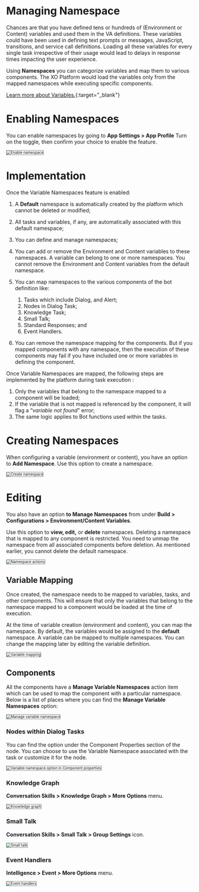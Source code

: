 # Managing Namespace

Chances are that you have defined tens or hundreds of (Environment or Content) variables and used them in the VA definitions. These variables could have been used in defining text prompts or messages, JavaScript, transitions, and service call definitions. Loading all these variables for every single task irrespective of their usage would lead to delays in response times impacting the user experience.

Using **Namespaces** you can categorize variables and map them to various components. The XO Platform would load the variables only from the mapped namespaces while executing specific components.

[Learn more about Variables.](../variables/using-bot-variables/){:target="_blank"}


# Enabling Namespaces

You can enable namespaces by going to **App Settings > App Profile** Turn on the toggle, then confirm your choice to enable the feature.

<img src="../images/managing-namespace-img1.png" alt="Enable namespace" title="Enable namespace" style="border: 1px solid gray;zoom:70%;"/>


# Implementation

Once the Variable Namespaces feature is enabled:

1. A **Default** namespace is automatically created by the platform which cannot be deleted or modified;
2. All tasks and variables, if any, are automatically associated with this default namespace;
3. You can define and manage namespaces;
4. You can add or remove the Environment and Content variables to these namespaces. A variable can belong to one or more namespaces. You cannot remove the Environment and Content variables from the default namespace.
5. You can map namespaces to the various components of the bot definition like:
    1. Tasks which include Dialog, and Alert;
    2. Nodes in Dialog Task;
    3. Knowledge Task;
    4. Small Talk;
    5. Standard Responses; and
    6. Event Handlers.

6. You can remove the namespace mapping for the components. But if you mapped components with any namespace, then the execution of these components may fail if you have included one or more variables in defining the component.

Once Variable Namespaces are mapped, the following steps are implemented by the platform during task execution :

1. Only the variables that belong to the namespace mapped to a component will be loaded;
2. If the variable that is not mapped is referenced by the component, it will flag a “_variable not found_” error;
3. The same logic applies to Bot functions used within the tasks.


# Creating Namespaces

When configuring a variable (environment or content), you have an option to **Add Namespace**. Use this option to create a namespace.

<img src="../images/managing-namespace-img2.png" alt="Create namespace" title="Create namespace" style="border: 1px solid gray;zoom:70%;"/>

# Editing

You also have an option **to Manage Namespaces** from under **Build > Configurations > Environment/Content Variables**.

Use this option to **view, edit,** or **delete** namespaces. Deleting a namespace that is mapped to any component is restricted. You need to unmap the namespace from all associated components before deletion. As mentioned earlier, you cannot delete the default namespace.

<img src="../images/managing-namespace-img4.png" alt="Namespace actions" title="Namespace actions" style="border: 1px solid gray;zoom:70%;"/>


## Variable Mapping

Once created, the namespace needs to be mapped to variables, tasks, and other components. This will ensure that only the variables that belong to the namespace mapped to a component would be loaded at the time of execution.

At the time of variable creation (environment and content), you can map the namespace. By default, the variables would be assigned to the **default** namespace. A variable can be mapped to multiple namespaces. You can change the mapping later by editing the variable definition.

<img src="../images/managing-namespace-img5.png" alt="Variable mapping" title="Variable mapping" style="border: 1px solid gray;zoom:70%;"/>


## Components

All the components have a **Manage Variable Namespaces** action item which can be used to map the component with a particular namespace. Below is a list of places where you can find the **Manage Variable Namespaces** option:

<img src="../images/managing-namespace-img6.png" alt="Manage variable namespace" title="EManage variable namespace" style="border: 1px solid gray;zoom:70%;"/> 


### Nodes within Dialog Tasks

You can find the option under the Component Properties section of the node. You can choose to use the Variable Namespace associated with the task or customize it for the node. 

<img src="../images/managing-namespace-img7.png" alt="Variable namespace option in Component properties" title="Variable namespace option in Component properties" style="border: 1px solid gray;zoom:70%;"/>


### Knowledge Graph

**Conversation Skills > Knowledge Graph > More Options** menu.

<img src="../images/managing-namespace-img8.png" alt="Knowledge graph" title="Knowledge graph" style="border: 1px solid gray;zoom:70%;"/>


### Small Talk

**Conversation Skills > Small Talk > Group Settings** icon.

<img src="../images/managing-namespace-img9.png" alt="Small talk" title="Small talk" style="border: 1px solid gray;zoom:70%;"/>


### Event Handlers

**Intelligence > Event > More Options** menu.

<img src="../images/managing-namespace-img10.png" alt="Event handlers" title="Event handlers" style="border: 1px solid gray;zoom:70%;"/>

